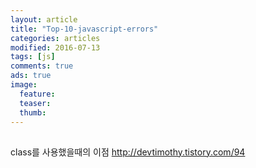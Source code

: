 ```yaml
---
layout: article
title: "Top-10-javascript-errors"
categories: articles
modified: 2016-07-13
tags: [js]
comments: true
ads: true
image:
  feature: 
  teaser: 
  thumb: 
---
```


##



class를 사용했을때의 이점
http://devtimothy.tistory.com/94